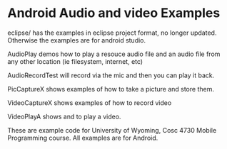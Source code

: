 Android Audio and video Examples
===========

eclipse/ has the examples in eclipse project format, no longer updated.  Otherwise the examples are for android studio.

AudioPlay demos how to play a resouce audio file and an audio file from any other location (ie filesystem, internet, etc)

AudioRecordTest  will record via the mic and then you can play it back.

PicCaptureX shows examples of how to take a picture and store them.

VideoCaptureX shows examples of how to record video

VideoPlayA shows and to play a video.

These are example code for University of Wyoming, Cosc 4730 Mobile Programming course.
All examples are for Android.